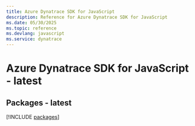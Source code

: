 ```yaml
---
title: Azure Dynatrace SDK for JavaScript
description: Reference for Azure Dynatrace SDK for JavaScript
ms.date: 05/30/2025
ms.topic: reference
ms.devlang: javascript
ms.service: dynatrace
---
```

# Azure Dynatrace SDK for JavaScript - latest
## Packages - latest
[!INCLUDE [packages](dynatrace-index.md)]